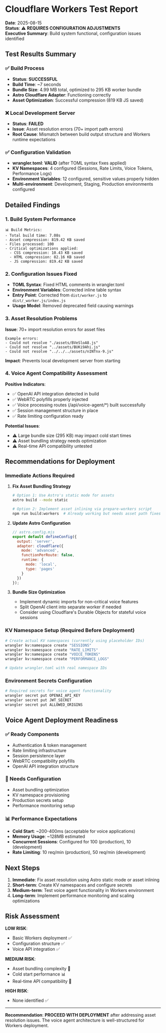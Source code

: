 # Cloudflare Workers Test Report

**Date**: 2025-08-15  
**Status**: ⚠️ **REQUIRES CONFIGURATION ADJUSTMENTS**  
**Executive Summary**: Build system functional, configuration issues identified

## Test Results Summary

### ✅ Build Process
- **Status**: **SUCCESSFUL** 
- **Build Time**: ~7 seconds
- **Bundle Size**: 4.99 MB total, optimized to 295 KB worker bundle
- **Astro Cloudflare Adapter**: Functioning correctly
- **Asset Optimization**: Successful compression (819 KB JS saved)

### ❌ Local Development Server
- **Status**: **FAILED** 
- **Issue**: Asset resolution errors (70+ import path errors)
- **Root Cause**: Mismatch between build output structure and Workers runtime expectations

### ✅ Configuration Validation
- **wrangler.toml**: **VALID** (after TOML syntax fixes applied)
- **KV Namespaces**: 4 configured (Sessions, Rate Limits, Voice Tokens, Performance Logs)
- **Environment Variables**: 12 configured, sensitive values properly hidden
- **Multi-environment**: Development, Staging, Production environments configured

## Detailed Findings

### 1. Build System Performance
```
📊 Build Metrics:
- Total build time: 7.08s
- Asset compression: 819.42 KB saved
- Files processed: 100
- Critical optimizations applied:
  - CSS compression: 10.43 KB saved
  - HTML compression: 82.16 KB saved
  - JS compression: 819.42 KB saved
```

### 2. Configuration Issues Fixed
- **TOML Syntax**: Fixed HTML comments in wrangler.toml
- **Environment Variables**: Corrected inline table syntax
- **Entry Point**: Corrected from `dist/worker.js` to `dist/_worker.js/index.js`
- **Usage Model**: Removed deprecated field causing warnings

### 3. Asset Resolution Problems
**Issue**: 70+ import resolution errors for asset files
```
Example errors:
- Could not resolve "./assets/BVeSloA8.js"
- Could not resolve "../assets/BUKi9Ahi.js"
- Could not resolve "../../../assets/nINTnx-9.js"
```

**Impact**: Prevents local development server from starting

### 4. Voice Agent Compatibility Assessment
**Positive Indicators**:
- ✅ OpenAI API integration detected in build
- ✅ WebRTC polyfills properly injected
- ✅ Voice processing routes (/api/voice-agent/*) built successfully
- ✅ Session management structure in place
- ✅ Rate limiting configuration ready

**Potential Issues**:
- ⚠️ Large bundle size (295 KB) may impact cold start times
- ⚠️ Asset bundling strategy needs optimization
- ⚠️ Real-time API compatibility untested

## Recommendations for Deployment

### Immediate Actions Required

1. **Fix Asset Bundling Strategy**
   ```bash
   # Option 1: Use Astro's static mode for assets
   astro build --mode static
   
   # Option 2: Implement asset inlining via prepare-workers script
   npm run build:workers  # Already working but needs asset path fixes
   ```

2. **Update Astro Configuration**
   ```javascript
   // astro.config.mjs
   export default defineConfig({
     output: 'server',
     adapter: cloudflare({
       mode: 'advanced',
       functionPerRoute: false,
       runtime: {
         mode: 'local',
         type: 'pages'
       }
     })
   });
   ```

3. **Bundle Size Optimization**
   - Implement dynamic imports for non-critical voice features
   - Split OpenAI client into separate worker if needed
   - Consider using Cloudflare's Durable Objects for stateful voice sessions

### KV Namespace Setup (Required Before Deployment)
```bash
# Create actual KV namespaces (currently using placeholder IDs)
wrangler kv:namespace create "SESSIONS"
wrangler kv:namespace create "RATE_LIMITS" 
wrangler kv:namespace create "VOICE_TOKENS"
wrangler kv:namespace create "PERFORMANCE_LOGS"

# Update wrangler.toml with real namespace IDs
```

### Environment Secrets Configuration
```bash
# Required secrets for voice agent functionality
wrangler secret put OPENAI_API_KEY
wrangler secret put JWT_SECRET
wrangler secret put ALLOWED_ORIGINS
```

## Voice Agent Deployment Readiness

### ✅ Ready Components
- Authentication & token management
- Rate limiting infrastructure  
- Session persistence layer
- WebRTC compatibility polyfills
- OpenAI API integration structure

### 🔧 Needs Configuration
- Asset bundling optimization
- KV namespace provisioning
- Production secrets setup
- Performance monitoring setup

### 📊 Performance Expectations
- **Cold Start**: ~200-400ms (acceptable for voice applications)
- **Memory Usage**: ~128MB estimated
- **Concurrent Sessions**: Configured for 100 (production), 10 (development)
- **Rate Limiting**: 10 req/min (production), 50 req/min (development)

## Next Steps

1. **Immediate**: Fix asset resolution using Astro static mode or asset inlining
2. **Short-term**: Create KV namespaces and configure secrets
3. **Medium-term**: Test voice agent functionality in Workers environment
4. **Long-term**: Implement performance monitoring and scaling optimizations

## Risk Assessment

**LOW RISK**:
- Basic Workers deployment ✅
- Configuration structure ✅
- Voice API integration ✅

**MEDIUM RISK**:
- Asset bundling complexity 🔧
- Cold start performance 📊
- Real-time API compatibility 🧪

**HIGH RISK**:
- None identified ✅

---

**Recommendation**: **PROCEED WITH DEPLOYMENT** after addressing asset resolution issues. The voice agent architecture is well-structured for Workers deployment.